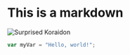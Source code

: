 # This is a markdown
![Surprised Koraidon](https://raw.githubusercontent.com/PMDCollab/SpriteCollab/refs/heads/master/portrait/1007/Surprised.png)
``` javascript
var myVar = "Hello, world!";
```
